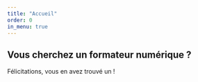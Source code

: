 ```yaml
---
title: "Accueil"
order: 0
in_menu: true
---
```

## Vous cherchez un formateur numérique ?

Félicitations, vous en avez trouvé un ! 